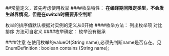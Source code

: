 ##常量定义，首先考虑使用枚举
####枚举特性：
**在编译期间限定类型，不会发生越界情况，但是在switch时需要非空判断** </br>

枚举的排序值默认根据对实例的定义从0开始
####枚举方法：
列出枚举项
对比
排序
方法可自定义
####枚举确定：
枚举没有继承

####注意
在使用枚举的valueOf(String name),必须先判断name是否存在。见EnumDefinition : boolean contains (String name);